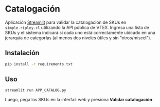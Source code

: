 # Catalogación

Aplicación [Streamlit](https://streamlit.io) para validar la catalogación de
SKUs en `simple.ripley.cl` utilizando la API pública de VTEX. Ingresa una lista
de SKUs y el sistema indicará si cada uno está correctamente ubicado en una
jerarquía de categorías (al menos dos niveles útiles y sin "otros/miscel").

## Instalación

```bash
pip install -r requirements.txt
```

## Uso

```bash
streamlit run APP_CATALOG.py
```

Luego, pega los SKUs en la interfaz web y presiona **Validar catalogación**.
